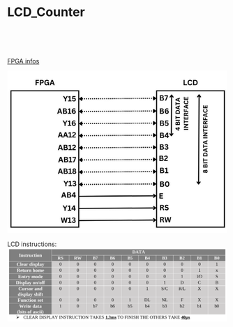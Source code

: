 # LCD_Counter

<br><br><br><br>
<a href=https://www.digikey.jp/htmldatasheets/production/120217/0/0/1/spartan-3a-3an-user-guide.html#pf2b>FPGA infos</a>

<img src="./img/LCD.jpg">

LCD instructions: <br>
<img src="./img/LCD_INSTRUCTIONS.png">
<br><br><br><br>
